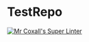 # TestRepo

[![Mr Coxall's Super Linter](https://github.com/ICS4U-Programming-ChristopherDB/TestRepo/workflows/Mr%20Coxall's%20Super%20Linter/badge.svg)](https://github.com/ICS4U-Programming-ChristopherDB/TestRepo/actions)

